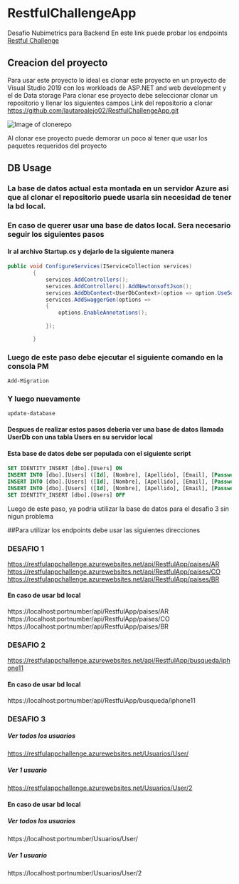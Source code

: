 # RestfulChallengeApp
Desafio Nubimetrics para Backend
En este link puede probar los endpoints
[Restful Challenge](https://restfulappchallenge.azurewebsites.net/swagger/index.html)
## Creacion del proyecto
Para usar este proyecto lo ideal es clonar este proyecto en un proyecto de Visual Studio 2019 con los workloads de ASP.NET and web development y el de Data storage
Para clonar ese proyecto debe seleccionar clonar un repositorio y llenar los siguientes campos
Link del repositorio a clonar https://github.com/lautaroalejo02/RestfulChallengeApp.git

![Image of clonerepo](https://nimbus-screenshots.s3.amazonaws.com/s/fca8f78e28f7f7c117f63fc64936fcfa.png)

Al clonar ese proyecto puede demorar un poco al tener que usar los paquetes requeridos del proyecto

## DB Usage
### La base de datos actual esta montada en un servidor Azure asi que al clonar el repositorio puede usarla sin necesidad de tener la bd local.
### En caso de querer usar una base de datos local. Sera necesario seguir los siguientes pasos
#### Ir al archivo Startup.cs y dejarlo de la siguiente manera
```c#
public void ConfigureServices(IServiceCollection services)
        {
            services.AddControllers();
            services.AddControllers().AddNewtonsoftJson();
            services.AddDbContext<UserDbContext>(option => option.UseSqlServer(@"Data Source=(localdb)\MSSQLLocalDB;Initial Catalog=UsersDb;"));
            services.AddSwaggerGen(options =>
            {
                options.EnableAnnotations();
               
            });

        }
```
### Luego de este paso debe ejecutar el siguiente comando en la consola PM

```
Add-Migration
```
### Y luego nuevamente
```
update-database
```
#### Despues de realizar estos pasos deberia ver una base de datos llamada UserDb con una tabla Users en su servidor local
#### Esta base de datos debe ser populada con el siguiente script
```SQL
SET IDENTITY_INSERT [dbo].[Users] ON
INSERT INTO [dbo].[Users] ([Id], [Nombre], [Apellido], [Email], [Password]) VALUES (1, N'Lautaro', N'Alejo', N'lautitomasalejo@gmail.com', N'$2a$11$jQl0K6Q6VX8iLK/YEV4KjuiXpUh9MqTeiSLomSPlLbk5UnF2gFYKC')
INSERT INTO [dbo].[Users] ([Id], [Nombre], [Apellido], [Email], [Password]) VALUES (2, N'Tomas', N'Alejo', N'lautarotomasalejo@gmai.com', N'$2a$11$Qm/yKyICGYQXYrrOI/Eq6eNBLEw.1B4LkcHxsdsTnPaG.fNF7jYyy')
INSERT INTO [dbo].[Users] ([Id], [Nombre], [Apellido], [Email], [Password]) VALUES (3, N'Lisandro', N'Alejo', N'mario@gmail.com', N'$2a$11$a6nfBSHLDPfHoIGgmJE7U.FgJjTJev1MwyDTLq4Zg7oev3mYISOgu')
SET IDENTITY_INSERT [dbo].[Users] OFF

```
Luego de este paso, ya podria utilizar la base de datos para el desafio 3 sin nigun problema


##Para utilizar los endpoints debe usar las siguientes direcciones 
### DESAFIO 1
https://restfulappchallenge.azurewebsites.net/api/RestfulApp/paises/AR
https://restfulappchallenge.azurewebsites.net/api/RestfulApp/paises/CO
https://restfulappchallenge.azurewebsites.net/api/RestfulApp/paises/BR
#### En caso de usar bd local
https://localhost:portnumber/api/RestfulApp/paises/AR
https://localhost:portnumber/api/RestfulApp/paises/CO
https://localhost:portnumber/api/RestfulApp/paises/BR

### DESAFIO 2
https://restfulappchallenge.azurewebsites.net/api/RestfulApp/busqueda/iphone11
#### En caso de usar bd local
https://localhost:portnumber/api/RestfulApp/busqueda/iphone11

### DESAFIO 3
##### Ver todos los usuarios
https://restfulappchallenge.azurewebsites.net/Usuarios/User/
##### Ver 1 usuario
https://restfulappchallenge.azurewebsites.net/Usuarios/User/2
#### En caso de usar bd local
##### Ver todos los usuarios
https://localhost:portnumber/Usuarios/User/
##### Ver 1 usuario
https://localhost:portnumber/Usuarios/User/2
